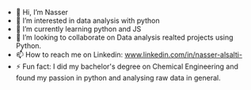 - 👋 Hi, I’m Nasser
- 👀 I’m interested in data analysis with python 
- 🌱 I’m currently learning python and JS
- 💞️ I’m looking to collaborate on Data analysis realted projects using Python.
- 📫 How to reach me on Linkedin: www.linkedin.com/in/nasser-alsalti- 
- ⚡ Fun fact: I did my bachelor's degree on Chemical Engineering and found my passion in python and analysing raw data in general.

<!---
Na99er23/Na99er23 is a ✨ special ✨ repository because its `README.md` (this file) appears on your GitHub profile.
You can click the Preview link to take a look at your changes.
--->
